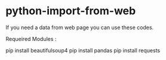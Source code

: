 # python-import-from-web
If you need a data from web page you can use these codes.

Requeired Modules :

pip install beautifulsoup4
pip install pandas
pip install requests

